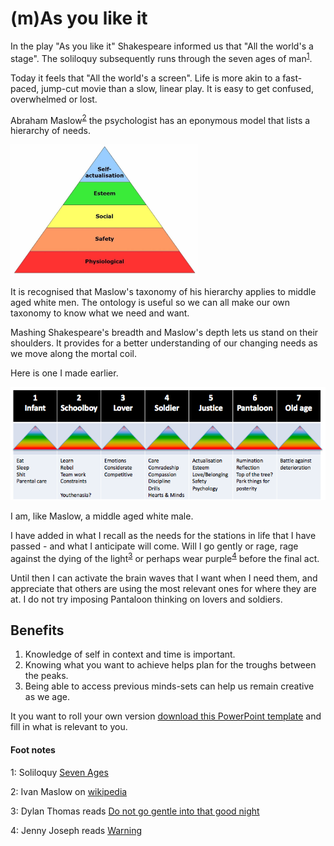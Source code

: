 # (m)As you like it

In the play "As you like it" Shakespeare informed us that "All the world's a stage". The soliloquy subsequently runs through the seven ages of man<sup>[1](#myfootnote1)</sup>.

Today it feels that "All the world's a screen". Life is more akin to a fast-paced, jump-cut movie than a slow, linear play. It is easy to get confused, overwhelmed or lost.

Abraham Maslow<sup>[2](#myfootnote2)</sup> the psychologist has an eponymous model that lists a hierarchy of needs.

<!-- ![alt text](./assets/maslow.jpg =200x200 "Shakespeare & Maslow mash") -->
<img src="./assets/maslow.jpg" width="300px">

It is recognised that Maslow's taxonomy of his hierarchy applies to middle aged white men. The ontology is useful so we can all make our own taxonomy to know what we need and want.

Mashing Shakespeare's breadth and Maslow's depth lets us stand on their shoulders. It provides for a better understanding of our changing needs as we move along the mortal coil.

Here is one I made earlier.

![alt text](./assets/masyoulikeit.png "Shakespeare & Maslow & Waves mash")

I am, like Maslow, a middle aged white male.

I have added in what I recall as the needs for the stations in life that I have passed - and what I anticipate will come. Will I go gently or rage, rage against the dying of the light<sup>[3](#myfootnote3)</sup>  or perhaps wear purple<sup>[4](#myfootnote4)</sup> before the final act.

Until then I can activate the brain waves that I want when I need them, and appreciate that others are using the most relevant ones for where they are at. I do not try imposing Pantaloon thinking on lovers and soldiers.

## Benefits
1. Knowledge of self in context and time is important.
2. Knowing what you want to achieve helps plan for the troughs between the peaks.
3. Being able to access previous minds-sets can help us remain creative as we age.

It you want to roll your own version <a href="https://comscientia.com/blocs/_blog/downloads/mas-you-like-it.pptx">download this PowerPoint template</a> and fill in what is relevant to you.

<!-- As there are peaks and troughs life can be visualised as waves.

![alt text](./assets/big-wave.jpg "Big Wave")

Perhaps this is what Virginia Woolf was alluding to in "Waves": her collections of a day in the life of seven people beside the sea? -->

#### Foot notes
<a name="myfootnote1">1</a>: Soliloquy <a href="https://www.poets.org/poetsorg/poem/you-it-act-ii-scene-vii-all-worlds-stage" target="_blank">Seven Ages </a>

<a name="myfootnote2">2</a>: Ivan Maslow on <a href="https://en.wikipedia.org/wiki/Abraham_Maslow" target="_blank">wikipedia</a>

<a name="myfootnote3">3</a>: Dylan Thomas reads <a href="https://www.youtube.com/watch?v=1mRec3VbH3w" target="_blank">Do not go gentle into that good night</a>

<a name="myfootnote4">4</a>: Jenny Joseph reads <a href="https://www.youtube.com/watch?v=8cACbzanitg" target="_blank">Warning</a>

<disqus />
